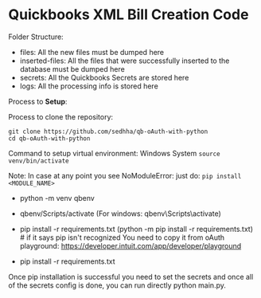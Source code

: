 # Quickbooks XML Bill Creation Code

Folder Structure:

- files: All the new files must be dumped here
- inserted-files: All the files that were successfully inserted to the database must be dumped here
- secrets: All the Quickbooks Secrets are stored here
- logs: All the processing info is stored here

Process to **Setup**:

Process to clone the repository:
```
git clone https://github.com/sedhha/qb-oAuth-with-python
cd qb-oAuth-with-python
```
Command to setup virtual environment:
Windows System
`source venv/bin/activate`

Note:
In case at any point you see NoModuleError:
just do: `pip install <MODULE_NAME>`

- python -m venv qbenv
- qbenv/Scripts/activate (For windows: qbenv\Scripts\activate)
- pip install -r requirements.txt (python -m pip install -r requirements.txt) # if it says pip isn't recognized
  You need to copy it from oAuth playground: https://developer.intuit.com/app/developer/playground

- pip install -r requirements.txt

Once pip installation is successful you need to set the secrets and once all of the secrets config is done, you can run directly python main.py.

